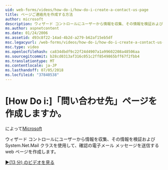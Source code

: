 ```yaml
---
uid: web-forms/videos/how-do-i/how-do-i-create-a-contact-us-page
title: ページご連絡先を作成する方法
author: microsoft
description: ウィザード コントロールにユーザーから情報を収集、その情報を検証および System.Net.Mail クラスを使用して、構成を送信する web ページを作成してください.
ms.author: aspnetcontent
ms.date: 01/24/2006
ms.assetid: d93c8f22-14ad-4b2d-a279-b62af15eb5df
msc.legacyurl: /web-forms/videos/how-do-i/how-do-i-create-a-contact-us-page
msc.type: video
ms.openlocfilehash: ca834dbdf9c22f24d4907a1a99602208a48506aa
ms.sourcegitcommit: b28cd0313af316c051c2ff8549865bff67f2fbb4
ms.translationtype: MT
ms.contentlocale: ja-JP
ms.lasthandoff: 07/05/2018
ms.locfileid: "37840538"
---
```

<a name="how-do-i-create-a-contact-us-page"></a>[How Do i:]「問い合わせ先」ページを作成しますか。
====================
によって[Microsoft](https://github.com/microsoft)

ウィザード コントロールにユーザーから情報を収集、その情報を検証および System.Net.Mail クラスを使用して、確認の電子メール メッセージを送信する web ページを作成します。

[&#9654;(13 分) のビデオを見る](https://channel9.msdn.com/Blogs/ASP-NET-Site-Videos/how-do-i-create-a-contact-us-page)
